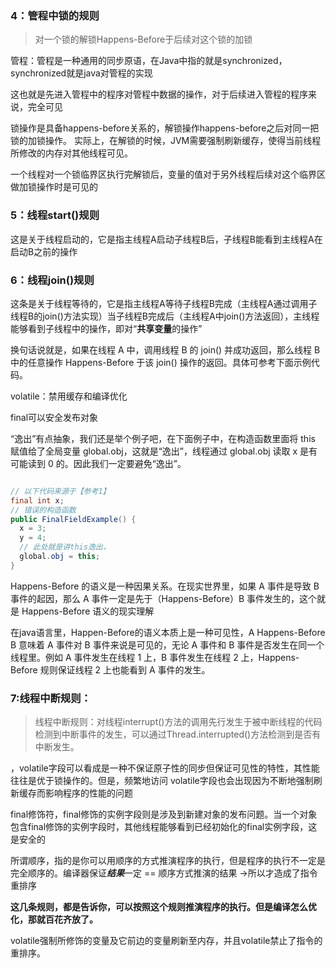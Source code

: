 ### 4：管程中锁的规则

> 对一个锁的解锁Happens-Before于后续对这个锁的加锁

管程：管程是一种通用的同步原语，在Java中指的就是synchronized，synchronized就是java对管程的实现

这也就是先进入管程中的程序对管程中数据的操作，对于后续进入管程的程序来说，完全可见

锁操作是具备happens-before关系的，解锁操作happens-before之后对同一把锁的加锁操作。 实际上，在解锁的时候，JVM需要强制刷新缓存，使得当前线程所修改的内存对其他线程可见。

一个线程对一个锁临界区执行完解锁后，变量的值对于另外线程后续对这个临界区做加锁操作时是可见的

### 5：线程start()规则

这是关于线程启动的，它是指主线程A启动子线程B后，子线程B能看到主线程A在启动B之前的操作

### 6：线程join()规则

这条是关于线程等待的，它是指主线程A等待子线程B完成（主线程A通过调用子线程B的join()方法实现）当子线程B完成后（主线程A中join()方法返回），主线程能够看到子线程中的操作，即对“**共享变量**的操作”

换句话说就是，如果在线程 A 中，调用线程 B 的 join() 并成功返回，那么线程 B 中的任意操作 Happens-Before 于该 join() 操作的返回。具体可参考下面示例代码。

volatile：禁用缓存和编译优化

final可以安全发布对象

“逸出”有点抽象，我们还是举个例子吧，在下面例子中，在构造函数里面将 this 赋值给了全局变量 global.obj，这就是“逸出”，线程通过 global.obj 读取 x 是有可能读到 0 的。因此我们一定要避免“逸出”。

```java

// 以下代码来源于【参考1】
final int x;
// 错误的构造函数
public FinalFieldExample() { 
  x = 3;
  y = 4;
  // 此处就是讲this逸出，
  global.obj = this;
}
```

Happens-Before 的语义是一种因果关系。在现实世界里，如果 A 事件是导致 B 事件的起因，那么 A 事件一定是先于（Happens-Before）B 事件发生的，这个就是 Happens-Before 语义的现实理解

在java语言里，Happen-Before的语义本质上是一种可见性，A Happens-Before B 意味着 A 事件对 B 事件来说是可见的，无论 A 事件和 B 事件是否发生在同一个线程里。例如 A 事件发生在线程 1 上，B 事件发生在线程 2 上，Happens-Before 规则保证线程 2 上也能看到 A 事件的发生。

### 7:线程中断规则：

> 线程中断规则：对线程interrupt()方法的调用先行发生于被中断线程的代码检测到中断事件的发生，可以通过Thread.interrupted()方法检测到是否有中断发生。

，volatile字段可以看成是一种不保证原子性的同步但保证可见性的特性，其性能往往是优于锁操作的。但是，频繁地访问 volatile字段也会出现因为不断地强制刷新缓存而影响程序的性能的问题

final修饰符，final修饰的实例字段则是涉及到新建对象的发布问题。当一个对象包含final修饰的实例字段时，其他线程能够看到已经初始化的final实例字段，这是安全的

所谓顺序，指的是你可以用顺序的方式推演程序的执行，但是程序的执行不一定是完全顺序的。编译器保证***结果***一定 == 顺序方式推演的结果 ->所以才造成了指令重排序

**这几条规则，都是告诉你，可以按照这个规则推演程序的执行。但是编译怎么优化，那就百花齐放了。**

volatile强制所修饰的变量及它前边的变量刷新至内存，并且volatile禁止了指令的重排序。